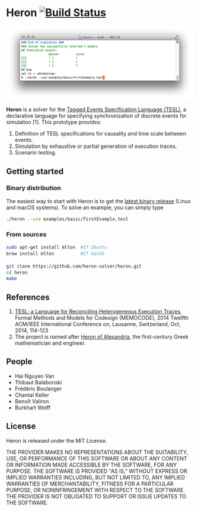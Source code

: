 Heron [![Build Status](https://travis-ci.org/heron-solver/heron.svg?branch=master)](https://travis-ci.org/EmptyStackExn/heron)
===================

![Running on FirstExample.tesl](doc/FirstExample.png "Running on FirstExample.tesl")

**Heron** is a solver for the [Tagged Events Specification Language (TESL)](http://wwwdi.supelec.fr/software/TESL/), a declarative language for specifying synchronization of discrete events for simulation [1]. This prototype provides:

 1. Definition of TESL specifications for causality and time scale between events.
 2. Simulation by exhaustive or partial generation of execution traces.
 3. Scenario testing.


Getting started
-------------------
### Binary distribution
The easiest way to start with Heron is to get the [latest binary release](https://github.com/EmptyStackExn/heron/releases/latest) (Linux and macOS systems). To solve an example, you can simply type
```bash
./heron --use examples/basic/FirstExample.tesl
```

### From sources
```bash
sudo apt-get install mlton  #If Ubuntu
brew install mlton          #If macOS

git clone https://github.com/heron-solver/heron.git
cd heron
make
```

References
-------------------

 1. [TESL: a Language for Reconciling Heterogeneous Execution Traces](https://ieeexplore.ieee.org/document/6961849), Formal Methods and Models for Codesign (MEMOCODE), 2014 Twelfth ACM/IEEE International Conference on, Lausanne, Switzerland, Oct, 2014, 114-123
 2. The project is named after [Heron of Alexandria](http://www-history.mcs.st-andrews.ac.uk/Biographies/Heron.html), the first-century Greek mathematician and engineer.

People
-------------------

 - Hai Nguyen Van
 - Thibaut Balabonski
 - Frédéric Boulanger
 - Chantal Keller
 - Benoît Valiron
 - Burkhart Wolff

License
-------------------

Heron is released under the MIT License.

THE PROVIDER MAKES NO REPRESENTATIONS ABOUT THE SUITABILITY, USE, OR PERFORMANCE OF THIS SOFTWARE OR ABOUT ANY CONTENT OR INFORMATION MADE ACCESSIBLE BY THE SOFTWARE, FOR ANY PURPOSE. THE SOFTWARE IS PROVIDED "AS IS," WITHOUT EXPRESS OR IMPLIED WARRANTIES INCLUDING, BUT NOT LIMITED TO, ANY IMPLIED WARRANTIES OF MERCHANTABILITY, FITNESS FOR A PARTICULAR PURPOSE, OR NONINFRINGEMENT WITH RESPECT TO THE SOFTWARE. THE PROVIDER IS NOT OBLIGATED TO SUPPORT OR ISSUE UPDATES TO THE SOFTWARE.
